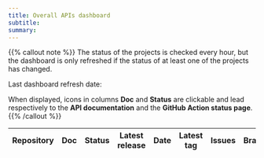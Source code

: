 ```yaml
---
title: Overall APIs dashboard
subtitle: 
summary: 
---
```


{{% callout note %}}
The status of the projects is checked every hour, but the dashboard is only refreshed if the status of at least one of 
the projects has changed.

Last dashboard refresh date: **<span id="project-dashboard-datetime"></span>**

When displayed, icons in columns **Doc** and **Status** are clickable and lead respectively to the **API documentation**
and the **GitHub Action status page**.
{{% /callout %}}

<table id="project-dashboard-table" class="table table-striped" data-sort-name="updated" data-sort-order="desc">
    <thead>
    <tr>
        <th scope="col">Repository</th>
        <th scope="col" class="text-center">Doc</th>
        <th scope="col" class="text-center">Status</th>
        <th scope="col" class="text-center">Latest release</th>
        <th scope="col" class="text-center">Date</th>
        <th scope="col" class="text-center">Latest tag</th>
        <th scope="col" class="text-center">Issues</th>
        <th scope="col" class="text-center">Branches</th>
        <th scope="col" class="text-center">PRs</th>
        <th scope="col" class="text-center">Forks</th>
        <th scope="col" class="text-center">Stars</th>
        <th scope="col" class="text-center" data-field="updated">Last update</th>
        <th scope="col" class="text-center">Created</th>
    </tr>
    </thead>
    <tbody id="project-dashboard-content">
    </tbody>
</table>
<script type="text/javascript">
document.body.onload = function() {
    loadProjectDashboard();
};
</script>
